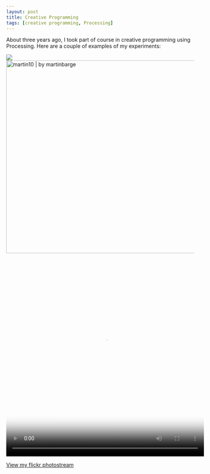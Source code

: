 ```yaml
---
layout: post
title: Creative Programming
tags: [creative programming, Processing]
---
```

About three years ago, I took part of course in creative programming using Processing. Here are a couple of examples of my experiments:

<img src="https://live.staticflickr.com/8543/28871423005_68d48cd41f_z.jpg" class="zoom-large">

<img width="516" height="516" src="https://live.staticflickr.com/8636/28254140094_68fe289255_z.jpg" class="main-photo" alt="martin10 | by martinbarge">

<video width="530" height="530" poster="https://live.staticflickr.com/8188/28798988520_9b3815b3d8_b.jpg" class="vjs-tech" tabindex="-1" src="https://live.staticflickr.com/video/28798988520/9b3815b3d8/360p.mp4?s=eyJpIjoyODc5ODk4ODUyMCwiZSI6MTU1OTc0MjA3NSwicyI6ImFmOTM5NjQ3NGE0NDg0MjI4ZTc5N2M0NWMyYWNmNTI2M2M4ZTMxYjMiLCJ2IjoxfQ" controls></video>

<p><a href="https://flic.kr/ps/34wCxE">View my flickr photostream</a></p>
